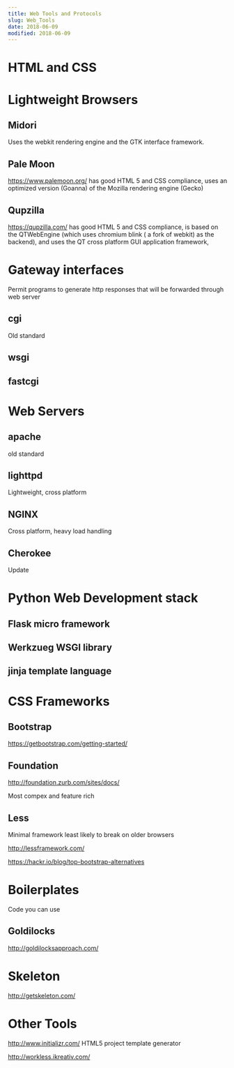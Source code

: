 ```yaml
---
title: Web Tools and Protocols
slug: Web_Tools
date: 2018-06-09
modified: 2018-06-09
---
```


# HTML and CSS

# Lightweight Browsers

## Midori
Uses the webkit rendering engine and the GTK interface framework.

## Pale Moon
https://www.palemoon.org/ has good HTML 5 and CSS compliance, uses an optimized version (Goanna) of the Mozilla rendering engine (Gecko)

## Qupzilla
 https://qupzilla.com/ has good HTML 5 and CSS compliance, is based on the QTWebEngine (which uses chromium blink ( a fork of webkit) as the backend), and uses the QT cross platform GUI application framework,

# Gateway interfaces

Permit programs to generate http responses that will be forwarded through web server

## cgi

Old standard

## wsgi

## fastcgi

# Web Servers

## apache
old standard

## lighttpd 
Lightweight, cross platform

## NGINX

Cross platform, heavy load handling

## Cherokee
Update 

# Python Web Development stack

## Flask micro framework

## Werkzueg WSGI library

## jinja template language


# CSS Frameworks

## Bootstrap
https://getbootstrap.com/getting-started/

## Foundation
http://foundation.zurb.com/sites/docs/

Most compex and feature rich

## Less

Minimal framework least likely to break on older browsers

http://lessframework.com/

https://hackr.io/blog/top-bootstrap-alternatives

# Boilerplates

Code you can use 

## Goldilocks 

 http://goldilocksapproach.com/

# Skeleton

http://getskeleton.com/

# Other Tools

http://www.initializr.com/ HTML5 project template generator

http://workless.ikreativ.com/
